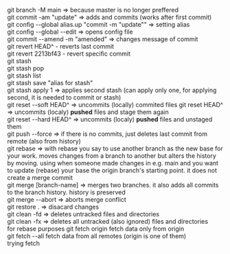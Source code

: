 git branch -M main => because master is no longer preffered  
git commit -am "update" => adds and commits (works after first commit)  
git config --global alias.up "commit -m "update"" => setting alias  
git config --global --edit => opens config file  
git commit --amend -m "amended" => changes message of commit  
git revert HEAD^ - reverts last commit  
git revert 2213bf43 - revert specific commit  
git stash  
git stash pop  
git stash list  
git stash save "alias for stash"  
git stash apply 1 => applies second stash (can apply only one, for applying second, it is needed to commit or stash)  
git reset --soft HEAD^ => uncommits (locally) commited files
git reset HEAD^ => uncommits (localy) **pushed** files and stage them again  
git reset --hard HEAD^ => uncommits (localy) **pushed** files and unstaged them  
git push --force => if there is no commits, just deletes last commit from remote (also from history)  
git rebase => with rebase you say to use another branch as the new base for your work. moves changes from a branch to another but alters the history by moving. using when someone made changes in e.g. main and you want to update (rebase) your base 
the origin branch's starting point. it does not create a merge commit  
git merge [branch-name]  => merges two branches. it also adds all commits to the branch history. history is preserved  
git merge --abort => aborts merge conflict  
git restore . => disacard changes  
git clean -fd => deletes untracked files and directories   
git clean -fx => deletes all untracked (also ignored) files and directories  
for rebase purposes 
git fetch origin fetch data only from origin  
git fetch --all fetch data from all remotes (origin is one of them)  
trying fetch
